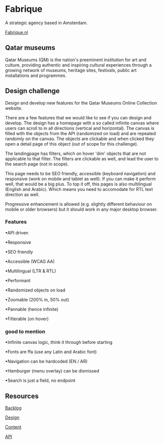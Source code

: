 # Fabrique
A strategic agency based in Amsterdam.

[Fabrique.nl](https://www.fabrique.nl/)

## Qatar museums 
Qatar Museums (QM) is the nation's preeminent institution for art and culture, providing authentic and inspiring 
cultural experiences through a growing network of museums, heritage sites, festivals, public art installations and 
programmes.

## Design challenge
Design and develop new features for the Qatar Museums Online Collection website.

There are a few features that we would like to see if you can design and develop. The design has a homepage with a so
called infinite canvas where users can scroll to in all directions (vertical and horizontal). The canvas is filled with
the objects from the API (randomized on load) and are repeated randomly on the canvas. The objects are clickable and when clicked they open 
a detail page of this object (out of scope for this challenge). 

The landingpage has filters, which on hover 'dim' objects that are not applicable to that filter. The filters are 
clickable as well, and lead the user to the search page (not in scope).

This page needs to be SEO friendly, accessible (keyboard navigation) and responsive (work on mobile and tablet as well).
If you can make it perform well, that would be a big plus.
To top it off, this pages is also multilingual (English and Arabic). Which means you need to accomodate for RTL text 
direction as well.

Progressive enhancement is allowed (e.g. slightly different behaviour on mobile or older browsers) but it should 
work in any major desktop browser.


### Features

•API driven

•Responsive

•SEO friendly

•Accessible (WCAG AA)

•Multilingual (LTR & RTL)

•Performant

•Randomized objects on load

•Zoomable (200% in, 50% out)

•Pannable (hence infinite)

•Filterable (on hover)

### good to mention
•Infinite canvas logic, think it through before starting

•Fonts are ffa (use any Latin and Arabic font)

•Navigation can be hardcoded (EN / AR)

•Hamburger (menu overlay) can be dismissed

•Search is just a field, no endpoint


## Resources

[Backlog](https://github.com/orgs/fdnd-agency/projects/38/)

[Design](https://github.com/fdnd-agency/fabrique/tree/main/design)

[Content](https://github.com/fdnd-agency/fabrique/tree/main/content)

[API](https://fdnd-agency.directus.app/items/fabrique_art_objects)

